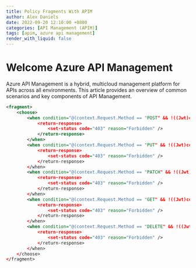```yaml
---
title: Policy Fragments With APIM
author: Alex Daniels
date: 2022-09-20 12:10:00 +0800
categories: [API Management (APIM)]
tags: [apim, azure api management]
render_with_liquid: false
---
```


# Welcome Azure API Management

Azure API Management is a hybrid, multicloud management platform for APIs across all environments. This article provides an overview of common scenarios and key components of API Management.

```xml
<fragment>
	<choose>
		<when condition="@(context.Request.Method == "POST" && !((Jwt)context.Variables["jwt"]).Claims["roles"].Contains("api.post"))">
			<return-response>
				<set-status code="403" reason="Forbidden" />
			</return-response>
		</when>
		<when condition="@(context.Request.Method == "PUT" && !((Jwt)context.Variables["jwt"]).Claims["roles"].Contains("api.put"))">
			<return-response>
				<set-status code="403" reason="Forbidden" />
			</return-response>
		</when>
		<when condition="@(context.Request.Method == "PATCH" && !((Jwt)context.Variables["jwt"]).Claims["roles"].Contains("api.patch"))">
			<return-response>
				<set-status code="403" reason="Forbidden" />
			</return-response>
		</when>
		<when condition="@(context.Request.Method == "GET" && !((Jwt)context.Variables["jwt"]).Claims["roles"].Contains("api.get"))">
			<return-response>
				<set-status code="403" reason="Forbidden" />
			</return-response>
		</when>
		<when condition="@(context.Request.Method == "DELETE" && !((Jwt)context.Variables["jwt"]).Claims["roles"].Contains("api.delete"))">
			<return-response>
				<set-status code="403" reason="Forbidden" />
			</return-response>
		</when>
	</choose>
</fragment>
```